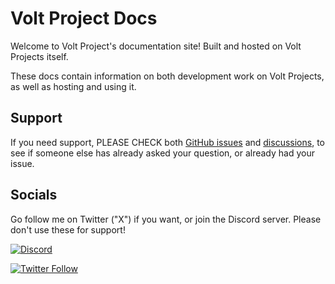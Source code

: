 # Volt Project Docs

Welcome to Volt Project's documentation site! Built and hosted on Volt Projects itself.

These docs contain information on both development work on Volt Projects, as well as hosting and using it.

## Support

If you need support, PLEASE CHECK both [GitHub issues](https://github.com/Voltstro/VoltProjects/issues) and [discussions](https://github.com/Voltstro/VoltProjects/discussions), to see if someone else has already asked your question, or already had your issue.

## Socials

Go follow me on Twitter ("X") if you want, or join the Discord server. Please don't use these for support!

[![Discord](https://img.shields.io/discord/424080906232266753)](https://discord.voltstro.dev)

[![Twitter Follow](https://img.shields.io/twitter/follow/Voltstro?style=social)](https://twitter.com/Voltstro)
